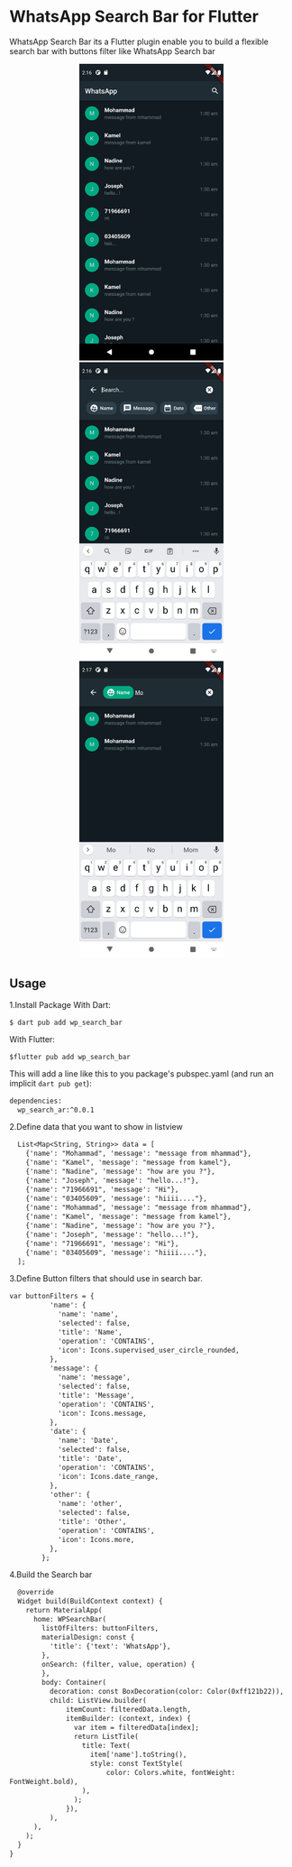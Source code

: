# WhatsApp Search Bar for Flutter
  WhatsApp Search Bar its a Flutter plugin enable you to build a flexible search bar with buttons filter like WhatsApp Search bar

<p align="center">
  <img src="https://raw.githubusercontent.com/mattar88/wp_search_bar/main/example/screenshots/1.png" width="256" hspace="4">
  <img src="https://raw.githubusercontent.com/mattar88/wp_search_bar/main/example/screenshots/2.png" width="256" hspace="4">
  <img src="https://raw.githubusercontent.com/mattar88/wp_search_bar/main/example/screenshots/3.png" width="256" hspace="4">
</p>


## Usage
1.Install Package
With Dart:
```
$ dart pub add wp_search_bar
```
With Flutter:
```
$flutter pub add wp_search_bar
```
This will add a line like this to you package's pubspec.yaml (and run an implicit `dart pub get`):
```
dependencies:
  wp_search_ar:^0.0.1
```

2.Define data that you want to show in listview
```
  List<Map<String, String>> data = [
    {'name': "Mohammad", 'message': "message from mhammad"},
    {'name': "Kamel", 'message': "message from kamel"},
    {'name': "Nadine", 'message': "how are you ?"},
    {'name': "Joseph", 'message': "hello...!"},
    {'name': "71966691", 'message': "Hi"},
    {'name': "03405609", 'message': "hiiii...."},
    {'name': "Mohammad", 'message': "message from mhammad"},
    {'name': "Kamel", 'message': "message from kamel"},
    {'name': "Nadine", 'message': "how are you ?"},
    {'name': "Joseph", 'message': "hello...!"},
    {'name': "71966691", 'message': "Hi"},
    {'name': "03405609", 'message': "hiiii...."},
  ];
```

3.Define Button filters that should use in search bar.
```
var buttonFilters = {
          'name': {
            'name': 'name',
            'selected': false,
            'title': 'Name',
            'operation': 'CONTAINS',
            'icon': Icons.supervised_user_circle_rounded,
          },
          'message': {
            'name': 'message',
            'selected': false,
            'title': 'Message',
            'operation': 'CONTAINS',
            'icon': Icons.message,
          },
          'date': {
            'name': 'Date',
            'selected': false,
            'title': 'Date',
            'operation': 'CONTAINS',
            'icon': Icons.date_range,
          },
          'other': {
            'name': 'other',
            'selected': false,
            'title': 'Other',
            'operation': 'CONTAINS',
            'icon': Icons.more,
          },
        };
```
4.Build the Search bar
 
```
  @override
  Widget build(BuildContext context) {
    return MaterialApp(
      home: WPSearchBar(
        listOfFilters: buttonFilters,
        materialDesign: const {
          'title': {'text': 'WhatsApp'},
        },
        onSearch: (filter, value, operation) {
        },
        body: Container(
          decoration: const BoxDecoration(color: Color(0xff121b22)),
          child: ListView.builder(
              itemCount: filteredData.length,
              itemBuilder: (context, index) {
                var item = filteredData[index];
                return ListTile(
                  title: Text(
                    item['name'].toString(),
                    style: const TextStyle(
                        color: Colors.white, fontWeight: FontWeight.bold),
                  ),
                );
              }),
          ),
      ),
    );
  }
}

```
 
